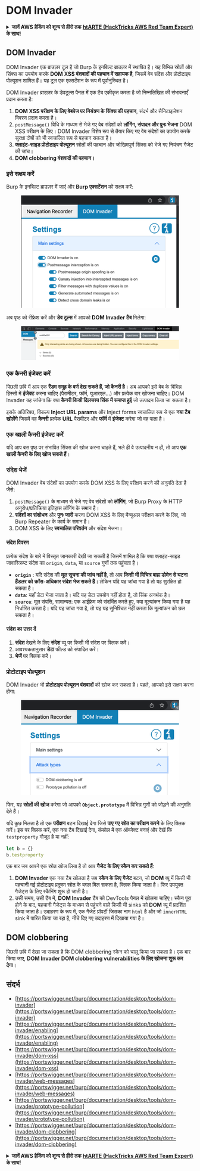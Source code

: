 # DOM Invader

<details>

<summary><strong>जानें AWS हैकिंग को शून्य से हीरो तक</strong> <a href="https://training.hacktricks.xyz/courses/arte"><strong>htARTE (HackTricks AWS Red Team Expert)</strong></a><strong> के साथ!</strong></summary>

HackTricks का समर्थन करने के अन्य तरीके:

* अगर आप अपनी **कंपनी का विज्ञापन HackTricks में देखना चाहते हैं** या **HackTricks को PDF में डाउनलोड करना चाहते हैं** तो [**सब्सक्रिप्शन प्लान्स**](https://github.com/sponsors/carlospolop) देखें!
* [**आधिकारिक PEASS और HackTricks स्वैग**](https://peass.creator-spring.com) प्राप्त करें
* हमारे विशेष [**NFTs**](https://opensea.io/collection/the-peass-family) कलेक्शन **The PEASS Family** की खोज करें
* **शामिल हों** 💬 [**डिस्कॉर्ड समूह**](https://discord.gg/hRep4RUj7f) या [**टेलीग्राम समूह**](https://t.me/peass) या हमें **ट्विटर** 🐦 [**@carlospolopm**](https://twitter.com/hacktricks_live) पर **फॉलो** करें।
* **अपने हैकिंग ट्रिक्स साझा करें** और **HackTricks** और **HackTricks Cloud** github repos में PR जमा करके।

</details>

## DOM Invader

DOM Invader एक ब्राउज़र टूल है जो Burp के इनबिल्ट ब्राउज़र में स्थापित है। यह विभिन्न स्रोतों और सिंक्स का उपयोग करके **DOM XSS वंशवादों की पहचान में सहायक है**, जिसमें वेब संदेश और प्रोटोटाइप पोल्यूशन शामिल हैं। यह टूल एक एक्सटेंशन के रूप में पूर्वानुस्थित है।

DOM Invader ब्राउज़र के डेवटूल्स पैनल में एक टैब एकीकृत करता है जो निम्नलिखित की संभावनाएँ प्रदान करता है:

1. **DOM XSS परीक्षण के लिए वेबपेज पर नियंत्रण के सिंक्स की पहचान**, संदर्भ और सैनिटाइजेशन विवरण प्रदान करता है।
2. `postMessage()` विधि के माध्यम से भेजे गए वेब संदेशों को **लॉगिंग, संपादन और पुनः भेजना** DOM XSS परीक्षण के लिए। DOM Invader विशेष रूप से तैयार किए गए वेब संदेशों का उपयोग करके सुरक्षा दोषों को भी स्वचालित रूप से पहचान सकता है।
3. **क्लाइंट-साइड प्रोटोटाइप पोल्यूशन** स्रोतों की पहचान और जोखिमपूर्ण सिंक्स को भेजे गए नियंत्रण गैजेट की जांच।
4. **DOM clobbering वंशवादों की पहचान।**

### इसे सक्षम करें

Burp के इनबिल्ट ब्राउज़र में जाएं और **Burp एक्सटेंशन** को सक्षम करें:

<figure><img src="../../.gitbook/assets/image (4) (1) (1) (2).png" alt=""><figcaption></figcaption></figure>

अब पृष्ठ को रीफ्रेश करें और **डेव टूल्स** में आपको **DOM Invader टैब** मिलेगा:

<figure><img src="../../.gitbook/assets/image (3) (1) (1) (1) (1) (1) (1) (1) (1) (1).png" alt=""><figcaption></figcaption></figure>

### एक कैनरी इंजेक्ट करें

पिछली छवि में आप एक **रैंडम समूह के वर्ण देख सकते हैं, जो कैनरी है**। अब आपको इसे वेब के विभिन्न हिस्सों में **इंजेक्ट** करना चाहिए (पैरामीटर, फॉर्म, यूआरएल...) और प्रत्येक बार खोजना चाहिए। DOM Invader यह जांचेगा कि क्या **कैनरी किसी दिलचस्प सिंक में समाप्त हुई** जो उत्पादन किया जा सकता है।

इसके अतिरिक्त, विकल्प **Inject URL params** और Inject forms स्वचालित रूप से एक **नया टैब खोलेंगे** जिसमें वह **कैनरी** प्रत्येक **URL** पैरामीटर और **फॉर्म** में **इंजेक्ट** करेगा जो वह पाता है।

### एक खाली कैनरी इंजेक्ट करें

यदि आप बस पृष्ठ पर संभावित सिंक्स की खोज करना चाहते हैं, भले ही वे उत्पादनीय न हों, तो आप **एक खाली कैनरी के लिए खोज सकते हैं**।

### संदेश भेजें

DOM Invader वेब संदेशों का उपयोग करके DOM XSS के लिए परीक्षण करने की अनुमति देता है जैसे:

1. `postMessage()` के माध्यम से भेजे गए वेब संदेशों को **लॉगिंग**, जो Burp Proxy के HTTP अनुरोध/प्रतिक्रिया इतिहास लॉगिंग के समान है।
2. **संदेशों का संशोधन** और **पुनः जारी** करना DOM XSS के लिए मैन्युअल परीक्षण करने के लिए, जो Burp Repeater के कार्य के समान है।
3. DOM XSS के लिए **स्वचालित परिवर्तन** और संदेश भेजना।

#### संदेश विवरण

प्रत्येक संदेश के बारे में विस्तृत जानकारी देखी जा सकती है जिसमें शामिल है कि क्या क्लाइंट-साइड जावास्क्रिप्ट संदेश का `origin`, `data`, या `source` गुणों तक पहुंचता है।

* **`origin`** : यदि संदेश की **मूल सूचना की जांच नहीं है**, तो आप **किसी भी विचित्र बाह्य डोमेन से घटना हैंडलर को क्रॉस-अधिकार संदेश भेज सकते हैं**। लेकिन यदि यह जांचा गया है तो यह सुरक्षित हो सकता है।
* **`data`**: यहाँ डेटा भेजा जाता है। यदि यह डेटा उपयोग नहीं होता है, तो सिंक अनर्थक है।
* **`source`**: मूल संपत्ति, सामान्यत: एक आईफ्रेम को संदर्भित करते हुए, क्या मूल्यांकन किया गया है यह निर्धारित करता है। यदि यह जांचा गया है, तो यह यह सुनिश्चित नहीं करता कि मूल्यांकन को छल सकता है।

#### संदेश का उत्तर दें

1. **संदेश** देखने के लिए **संदेश** व्यू पर किसी भी संदेश पर क्लिक करें।
2. आवश्यकतानुसार **डेटा** फील्ड को संपादित करें।
3. **भेजें** पर क्लिक करें।

### प्रोटोटाइप पोल्यूशन

DOM Invader भी **प्रोटोटाइप पोल्यूशन वंशवादों** की खोज कर सकता है। पहले, आपको इसे सक्षम करना होगा:

<figure><img src="../../.gitbook/assets/image (5) (1) (1) (3).png" alt=""><figcaption></figcaption></figure>

फिर, यह **स्रोतों की खोज** करेगा जो आपको **`Object.prototype`** में विभिन्न गुणों को जोड़ने की अनुमति देते हैं।

यदि कुछ मिलता है तो एक **परीक्षण** बटन दिखाई देगा जिसे **पाए गए स्रोत का परीक्षण करने** के लिए क्लिक करें। इस पर क्लिक करें, एक नया टैब दिखाई देगा, कंसोल में एक ऑब्जेक्ट बनाएं और देखें कि `testproperty` मौजूद है या नहीं:
```javascript
let b = {}
b.testproperty
```
एक बार जब आपने एक स्रोत खोज लिया है तो आप **गैजेट के लिए स्कैन कर सकते हैं**:

1. **DOM Invader** एक नया टैब खोलता है जब **स्कैन के लिए गैजेट** बटन, जो **DOM** व्यू में किसी भी पहचानी गई प्रोटोटाइप प्रदूषण स्रोत के बगल मिल सकता है, क्लिक किया जाता है। फिर उपयुक्त गैजेट्स के लिए स्कैनिंग शुरू हो जाती है।
2. उसी समय, उसी टैब में, **DOM Invader** टैब को DevTools पैनल में खोलना चाहिए। स्कैन पूरा होने के बाद, पहचानी गैजेट्स के माध्यम से पहुंचने वाले किसी भी sinks को **DOM** व्यू में प्रदर्शित किया जाता है। उदाहरण के रूप में, एक गैजेट प्रॉपर्टी जिसका नाम `html` है और जो `innerHTML` sink में पारित किया जा रहा है, नीचे दिए गए उदाहरण में दिखाया गया है।

## DOM clobbering

पिछली छवि में देखा जा सकता है कि DOM clobbering स्कैन को चालू किया जा सकता है। एक बार किया जाए, **DOM Invader DOM clobbering vulnerabilities के लिए खोजना शुरू कर देगा**।

## संदर्भ

* [https://portswigger.net/burp/documentation/desktop/tools/dom-invader](https://portswigger.net/burp/documentation/desktop/tools/dom-invader)
* [https://portswigger.net/burp/documentation/desktop/tools/dom-invader/enabling](https://portswigger.net/burp/documentation/desktop/tools/dom-invader/enabling)
* [https://portswigger.net/burp/documentation/desktop/tools/dom-invader/dom-xss](https://portswigger.net/burp/documentation/desktop/tools/dom-invader/dom-xss)
* [https://portswigger.net/burp/documentation/desktop/tools/dom-invader/web-messages](https://portswigger.net/burp/documentation/desktop/tools/dom-invader/web-messages)
* [https://portswigger.net/burp/documentation/desktop/tools/dom-invader/prototype-pollution](https://portswigger.net/burp/documentation/desktop/tools/dom-invader/prototype-pollution)
* [https://portswigger.net/burp/documentation/desktop/tools/dom-invader/dom-clobbering](https://portswigger.net/burp/documentation/desktop/tools/dom-invader/dom-clobbering)

<details>

<summary><strong>जानें AWS हैकिंग को शून्य से हीरो तक</strong> <a href="https://training.hacktricks.xyz/courses/arte"><strong>htARTE (HackTricks AWS Red Team Expert)</strong></a><strong> के साथ!</strong></summary>

HackTricks का समर्थन करने के अन्य तरीके:

* यदि आप अपनी **कंपनी का विज्ञापन HackTricks में देखना चाहते हैं** या **HackTricks को PDF में डाउनलोड करना चाहते हैं** तो [**सब्सक्रिप्शन प्लान्स**](https://github.com/sponsors/carlospolop) देखें!
* [**आधिकारिक PEASS & HackTricks swag प्राप्त करें**](https://peass.creator-spring.com)
* हमारे विशेष [**NFTs**](https://opensea.io/collection/the-peass-family) कलेक्शन, [**The PEASS Family**](https://opensea.io/collection/the-peass-family) खोजें
* **शामिल हों** 💬 [**डिस्कॉर्ड समूह**](https://discord.gg/hRep4RUj7f) या [**टेलीग्राम समूह**](https://t.me/peass) या हमें **ट्विटर** 🐦 [**@carlospolopm**](https://twitter.com/hacktricks_live) पर **फॉलो** करें।
* **हैकिंग ट्रिक्स साझा करें** द्वारा **PRs सबमिट करके** [**HackTricks**](https://github.com/carlospolop/hacktricks) और [**HackTricks Cloud**](https://github.com/carlospolop/hacktricks-cloud) github repos में।

</details>

